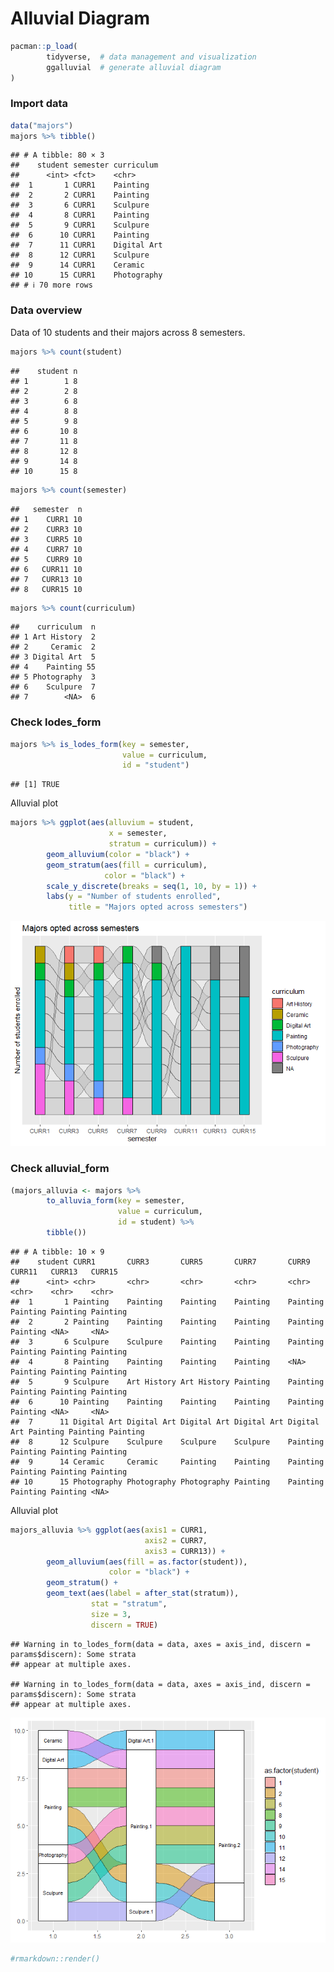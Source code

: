 Alluvial Diagram
================

``` r
pacman::p_load(
        tidyverse,  # data management and visualization
        ggalluvial  # generate alluvial diagram
)
```

### Import data

``` r
data("majors")
majors %>% tibble()
```

    ## # A tibble: 80 × 3
    ##    student semester curriculum 
    ##      <int> <fct>    <chr>      
    ##  1       1 CURR1    Painting   
    ##  2       2 CURR1    Painting   
    ##  3       6 CURR1    Sculpure   
    ##  4       8 CURR1    Painting   
    ##  5       9 CURR1    Sculpure   
    ##  6      10 CURR1    Painting   
    ##  7      11 CURR1    Digital Art
    ##  8      12 CURR1    Sculpure   
    ##  9      14 CURR1    Ceramic    
    ## 10      15 CURR1    Photography
    ## # ℹ 70 more rows

### Data overview

Data of 10 students and their majors across 8 semesters.

``` r
majors %>% count(student)
```

    ##    student n
    ## 1        1 8
    ## 2        2 8
    ## 3        6 8
    ## 4        8 8
    ## 5        9 8
    ## 6       10 8
    ## 7       11 8
    ## 8       12 8
    ## 9       14 8
    ## 10      15 8

``` r
majors %>% count(semester)
```

    ##   semester  n
    ## 1    CURR1 10
    ## 2    CURR3 10
    ## 3    CURR5 10
    ## 4    CURR7 10
    ## 5    CURR9 10
    ## 6   CURR11 10
    ## 7   CURR13 10
    ## 8   CURR15 10

``` r
majors %>% count(curriculum)
```

    ##    curriculum  n
    ## 1 Art History  2
    ## 2     Ceramic  2
    ## 3 Digital Art  5
    ## 4    Painting 55
    ## 5 Photography  3
    ## 6    Sculpure  7
    ## 7        <NA>  6

### Check lodes_form

``` r
majors %>% is_lodes_form(key = semester,
                         value = curriculum,
                         id = "student")
```

    ## [1] TRUE

Alluvial plot

``` r
majors %>% ggplot(aes(alluvium = student,
                      x = semester,
                      stratum = curriculum)) +
        geom_alluvium(color = "black") +
        geom_stratum(aes(fill = curriculum),
                     color = "black") +
        scale_y_discrete(breaks = seq(1, 10, by = 1)) +
        labs(y = "Number of students enrolled",
             title = "Majors opted across semesters")
```

![](lodes_form.png)<!-- -->

### Check alluvial_form

``` r
(majors_alluvia <- majors %>% 
        to_alluvia_form(key = semester,
                        value = curriculum,
                        id = student) %>%
        tibble())
```

    ## # A tibble: 10 × 9
    ##    student CURR1       CURR3       CURR5       CURR7       CURR9       CURR11   CURR13   CURR15  
    ##      <int> <chr>       <chr>       <chr>       <chr>       <chr>       <chr>    <chr>    <chr>   
    ##  1       1 Painting    Painting    Painting    Painting    Painting    Painting Painting Painting
    ##  2       2 Painting    Painting    Painting    Painting    Painting    Painting <NA>     <NA>    
    ##  3       6 Sculpure    Sculpure    Painting    Painting    Painting    Painting Painting Painting
    ##  4       8 Painting    Painting    Painting    Painting    <NA>        Painting Painting Painting
    ##  5       9 Sculpure    Art History Art History Painting    Painting    Painting Painting Painting
    ##  6      10 Painting    Painting    Painting    Painting    Painting    Painting <NA>     <NA>    
    ##  7      11 Digital Art Digital Art Digital Art Digital Art Digital Art Painting Painting Painting
    ##  8      12 Sculpure    Sculpure    Sculpure    Sculpure    Painting    Painting Painting Painting
    ##  9      14 Ceramic     Ceramic     Painting    Painting    Painting    Painting Painting Painting
    ## 10      15 Photography Photography Photography Painting    Painting    Painting Painting <NA>

Alluvial plot

``` r
majors_alluvia %>% ggplot(aes(axis1 = CURR1,
                              axis2 = CURR7,
                              axis3 = CURR13)) +
        geom_alluvium(aes(fill = as.factor(student)),
                      color = "black") +
        geom_stratum() +
        geom_text(aes(label = after_stat(stratum)),
                  stat = "stratum",
                  size = 3,
                  discern = TRUE)
```

    ## Warning in to_lodes_form(data = data, axes = axis_ind, discern = params$discern): Some strata
    ## appear at multiple axes.

    ## Warning in to_lodes_form(data = data, axes = axis_ind, discern = params$discern): Some strata
    ## appear at multiple axes.

![](alluvial_form.png)<!-- -->

``` r
#rmarkdown::render()
```
